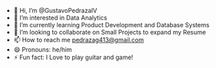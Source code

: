 - 👋 Hi, I’m @GustavoPedrazaIV
- 👀 I’m interested in Data Analytics
- 🌱 I’m currently learning Product Development and Database Systems
- 💞️ I’m looking to collaborate on Small Projects to expand my Resume
- 📫 How to reach me pedrazag413@gmail.com
- 😄 Pronouns: he/him
- ⚡ Fun fact: I Love to play guitar and game!

<!---
GustavoPedrazaIV/GustavoPedrazaIV is a ✨ special ✨ repository because its `README.md` (this file) appears on your GitHub profile.
You can click the Preview link to take a look at your changes.
--->
